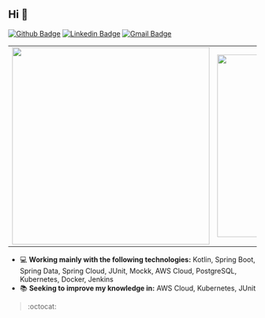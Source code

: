 ## Hi 👋

[![Github Badge](https://img.shields.io/badge/-Github-000?style=flat-square&logo=Github&logoColor=white&link=https://github.com/luangrasser)](https://github.com/JoyceQuerubino)
[![Linkedin Badge](https://img.shields.io/badge/-LinkedIn-blue?style=flat-square&logo=Linkedin&logoColor=white&link=https://www.linkedin.com/in/luan-grasser/)](https://www.linkedin.com/in/joyce-querubino/)
[![Gmail Badge](https://img.shields.io/badge/-Gmail-c14438?style=flat-square&logo=Gmail&logoColor=white&link=mailto:bonilhaluan@gmail.com)](mailto:bonilhaluan@gmail.com)

<center>
<table>
  <tr>
    <td><img width="400px" align="center" src="https://github-readme-stats.vercel.app/api?username=luangrasser&count_private=true&show_icons=true&theme=tokyonight" /></td>
      <td><img width="370px" align="center" src="https://github-readme-stats.vercel.app/api/top-langs/?username=luangrasser&layout=compact&hide=swift&show_icons=true&theme=tokyonight" /></td> 
  </tr> 
</table>
</center>

- 💻 **Working mainly with the following technologies:** Kotlin, Spring Boot, Spring Data, Spring Cloud, JUnit, Mockk, AWS Cloud, PostgreSQL, Kubernetes, Docker, Jenkins
- 📚 **Seeking to improve my knowledge in:** AWS Cloud, Kubernetes, JUnit

> :octocat:
